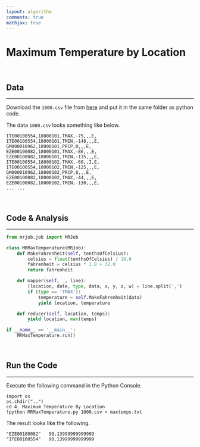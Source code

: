 ```yaml
---
layout: algorithm
comments: true
mathjax: true
---
```


# Maximum Temperature by Location

<br>

## Data
---
Download the `1800.csv` file from [here](https://raw.githubusercontent.com/shevapato2008/HadoopMapReduce_Python/master/3.%20Minimum%20Temperature%20By%20Location/1800.csv "1800.csv") and put it in the same folder as python code.

The data `1800.csv` looks something like below.
```
ITE00100554,18000101,TMAX,-75,,,E,
ITE00100554,18000101,TMIN,-148,,,E,
GM000010962,18000101,PRCP,0,,,E,
EZE00100082,18000101,TMAX,-86,,,E,
EZE00100082,18000101,TMIN,-135,,,E,
ITE00100554,18000102,TMAX,-60,,I,E,
ITE00100554,18000102,TMIN,-125,,,E,
GM000010962,18000102,PRCP,0,,,E,
EZE00100082,18000102,TMAX,-44,,,E,
EZE00100082,18000102,TMIN,-130,,,E,
... ...
```

<br>

## Code & Analysis
---
```python
from mrjob.job import MRJob

class MRMaxTemperature(MRJob):
    def MakeFahrenheit(self, tenthsOfCelsius):
        celsius = float(tenthsOfCelsius) / 10.0
        fahrenheit = celsius * 1.8 + 32.0
        return fahrenheit

    def mapper(self, _, line):
        (location, date, type, data, x, y, z, w) = line.split(',')
        if (type == 'TMAX'):
            temperature = self.MakeFahrenheit(data)
            yield location, temperature

    def reducer(self, location, temps):
        yield location, max(temps)

if __name__ == '__main__':
    MRMaxTemperature.run()
```

<br>

## Run the Code
---
Execute the following command in the Python Console.
```shell
import os
os.chdir("..")
cd 4. Maximum Temperature By Location
!python MRMaxTemperature.py 1800.csv > maxtemps.txt
```
The result looks like the following.
```
"EZE00100082"	90.13999999999999
"ITE00100554"	90.13999999999999
```

<br><br>
